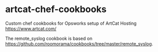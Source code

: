 artcat-chef-cookbooks
=====================

Custom chef cookbooks for Opsworks setup of ArtCat Hosting https://www.artcat.com/

The remote_syslog cookbook is based on https://github.com/roomorama/cookbooks/tree/master/remote_syslog.
